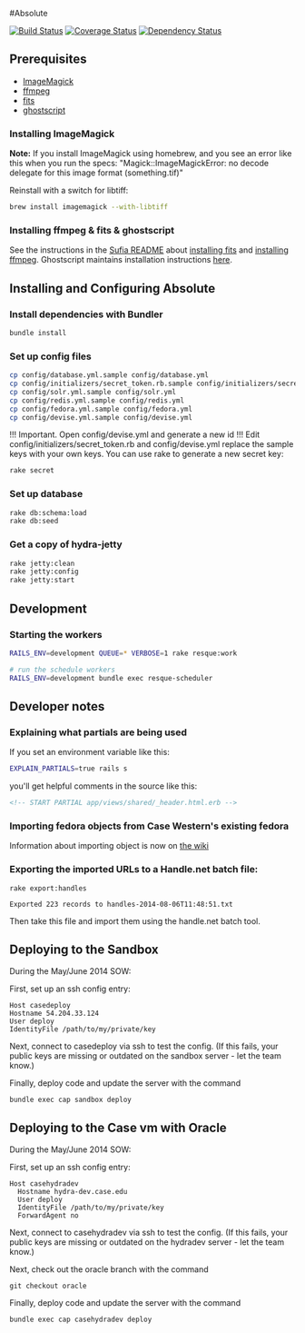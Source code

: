 #Absolute

[![Build Status](https://travis-ci.org/KelvinSmithLibrary/absolute.png?branch=master)](https://travis-ci.org/KelvinSmithLibrary/absolute)
[![Coverage Status](https://coveralls.io/repos/KelvinSmithLibrary/absolute/badge.png)](https://coveralls.io/r/KelvinSmithLibrary/absolute)
[![Dependency Status](https://gemnasium.com/KelvinSmithLibrary/absolute.png)](https://gemnasium.com/KelvinSmithLibrary/absolute)

## Prerequisites
* [ImageMagick](http://www.imagemagick.org/)
* [ffmpeg](http://www.ffmpeg.org/)
* [fits](https://code.google.com/p/fits)
* [ghostscript](http://ghostscript.com)


### Installing ImageMagick
**Note:**
If you install ImageMagick using homebrew, and you see an error like this when you run the specs:
"Magick::ImageMagickError: no decode delegate for this image format (something.tif)"

Reinstall with a switch for libtiff:

```bash
brew install imagemagick --with-libtiff
```

### Installing ffmpeg & fits & ghostscript

See the instructions in the [Sufia README]() about [installing fits](https://github.com/projecthydra/sufia#install-fitssh) and [installing ffmpeg](https://github.com/projecthydra/sufia#if-you-want-to-enable-transcoding-of-video-install-ffmpeg-version-10). 
Ghostscript maintains installation instructions [here](http://ghostscript.com/doc/current/Install.htm).

## Installing and Configuring Absolute

### Install dependencies with Bundler

```bash
bundle install
```

### Set up config files
```bash
cp config/database.yml.sample config/database.yml
cp config/initializers/secret_token.rb.sample config/initializers/secret_token.rb
cp config/solr.yml.sample config/solr.yml
cp config/redis.yml.sample config/redis.yml
cp config/fedora.yml.sample config/fedora.yml
cp config/devise.yml.sample config/devise.yml
```
!!! Important. Open config/devise.yml and generate a new id
!!! Edit config/initializers/secret_token.rb and config/devise.yml replace the sample keys with your own keys.  You can use rake to generate a new secret key:

```bash
rake secret
```

### Set up database

```bash
rake db:schema:load
rake db:seed
```

### Get a copy of hydra-jetty
```bash
rake jetty:clean
rake jetty:config
rake jetty:start
```

## Development

### Starting the workers

```bash
RAILS_ENV=development QUEUE=* VERBOSE=1 rake resque:work

# run the schedule workers
RAILS_ENV=development bundle exec resque-scheduler
```

## Developer notes

### Explaining what partials are being used

If you set an environment variable like this:

```bash
EXPLAIN_PARTIALS=true rails s
```

you'll get helpful comments in the source like this:

```html
<!-- START PARTIAL app/views/shared/_header.html.erb -->
```

### Importing fedora objects from Case Western's existing fedora

Information about importing object is now on [the wiki](https://github.com/curationexperts/absolute/wiki/Migration-Script)

### Exporting the imported URLs to a Handle.net batch file:

```
rake export:handles

Exported 223 records to handles-2014-08-06T11:48:51.txt
```

Then take this file and import them using the handle.net batch tool.

## Deploying to the Sandbox

During the May/June 2014 SOW:

First, set up an ssh config entry:

```
Host casedeploy
Hostname 54.204.33.124
User deploy
IdentityFile /path/to/my/private/key
```

Next, connect to casedeploy via ssh to test the config. (If this fails, your public keys are missing or outdated on the sandbox server - let the team know.)

Finally, deploy code and update the server with the command 

```
bundle exec cap sandbox deploy
```

## Deploying to the Case vm with Oracle

During the May/June 2014 SOW:

First, set up an ssh config entry:

```
Host casehydradev
  Hostname hydra-dev.case.edu
  User deploy
  IdentityFile /path/to/my/private/key
  ForwardAgent no
```

Next, connect to casehydradev via ssh to test the config. (If this fails, your public keys are missing or outdated on the hydradev server - let the team know.)

Next, check out the oracle branch with the command 

```
git checkout oracle
```

Finally, deploy code and update the server with the command

```
bundle exec cap casehydradev deploy
```

